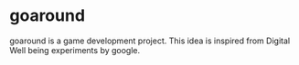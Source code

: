 # goaround
goaround is a game development project. This idea is inspired from Digital Well being experiments by google.
